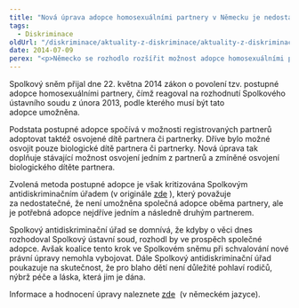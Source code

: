 ```yaml
---
title: "Nová úprava adopce homosexuálními partnery v Německu je nedostačující"
tags:
  - Diskriminace
oldUrl: "/diskriminace/aktuality-z-diskriminace/aktuality-z-diskriminace-2014/nova-uprava-adopce-homosexualnimi-partnery-v-nemecku-je-nedostacujici/"
date: 2014-07-09
perex: "<p>Německo se rozhodlo rozšířit možnost adopce homosexuálními páry, avšak neumožňuje společnou adopci partnery, čímž v oblasti osvojení stále není dosaženo rovnosti homosexuálních a heterosexuálních párů.</p>"
---
```


<!-- imported from the old website -->

<p class="align-blok">Spolkový sněm přijal dne 22. května 2014 zákon o povolení tzv. postupné adopce homosexuálními partnery, čímž reagoval na rozhodnutí Spolkového ústavního soudu z února 2013, podle kterého musí být tato adopce umožněna.</p> <p class="align-blok">Podstata postupné adopce spočívá v možnosti registrovaných partnerů adoptovat taktéž osvojené dítě partnera či partnerky. Dříve bylo možné osvojit pouze biologické dítě partnera či partnerky. Nová úprava tak doplňuje stávající možnost osvojení jedním z partnerů a zmíněné osvojení biologického dítěte partnera. </p> <p class="align-blok">Zvolená metoda postupné adopce je však kritizována Spolkovým antidiskriminačním úřadem (v originále <a title="Otevření do nového okna" href="http://www.antidiskriminierungsstelle.de/SharedDocs/Aktuelles/DE/2014/Adoptionsrecht-eingetragene-Lebenspartnerschafte-20140523.html" target="_blank">zde</a> <img alt="" src="https://www.ochrance.cz/typo3/ext/od_linkdesc/icons/external.gif" class="od_linkdesc_icon_external" />), který považuje za nedostatečné, že není umožněna společná adopce oběma partnery, ale je potřebná adopce nejdříve jedním a následně druhým partnerem. </p> <p class="align-blok">Spolkový antidiskriminační úřad se domnívá, že kdyby o věci dnes rozhodoval Spolkový ústavní soud, rozhodl by ve prospěch společné adopce. Avšak koalice tento krok ve Spolkovém sněmu při schvalování nové právní úpravy nemohla vybojovat. Dále Spolkový antidiskriminační úřad poukazuje na skutečnost, že pro blaho dětí není důležité pohlaví rodičů, nýbrž péče a láska, která jim je dána. </p> <p class="align-blok">Informace a hodnocení úpravy naleznete <a title="Otevření do nového okna" href="http://www.antidiskriminierungsstelle.de/SharedDocs/Aktuelles/DE/2014/Adoptionsrecht-eingetragene-Lebenspartnerschafte-20140523.html" target="_blank">zde</a> <img alt="" src="https://www.ochrance.cz/typo3/ext/od_linkdesc/icons/external.gif" class="od_linkdesc_icon_external" /> (v německém jazyce). </p>
